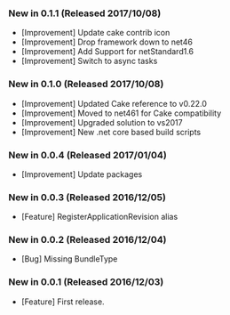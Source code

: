 ### New in 0.1.1 (Released 2017/10/08)
* [Improvement] Update cake contrib icon
* [Improvement] Drop framework down to net46
* [Improvement] Add Support for netStandard1.6
* [Improvement] Switch to async tasks

### New in 0.1.0 (Released 2017/10/08)
* [Improvement] Updated Cake reference to v0.22.0
* [Improvement] Moved to net461 for Cake compatibility
* [Improvement] Upgraded solution to vs2017
* [Improvement] New .net core based build scripts

### New in 0.0.4 (Released 2017/01/04)
* [Improvement] Update packages

### New in 0.0.3 (Released 2016/12/05)
* [Feature] RegisterApplicationRevision alias

### New in 0.0.2 (Released 2016/12/04)
* [Bug] Missing BundleType

### New in 0.0.1 (Released 2016/12/03)
* [Feature] First release.